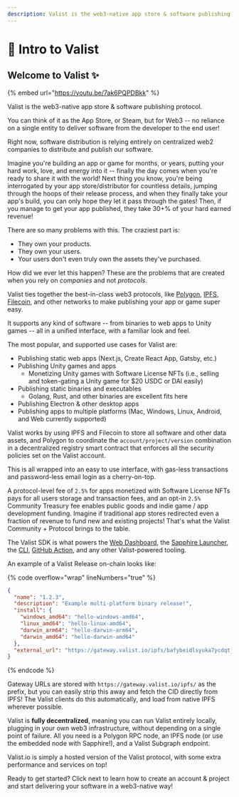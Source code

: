 ```yaml
---
description: Valist is the web3-native app store & software publishing protocol.
---
```


# 🌄 Intro to Valist

## Welcome to Valist ✨

{% embed url="https://youtu.be/7ak6PQPDBkk" %}

Valist is the web3-native app store & software publishing protocol.

You can think of it as the App Store, or Steam, but for Web3 -- no reliance on a single entity to deliver software from the developer to the end user!

Right now, software distribution is relying entirely on centralized web2 companies to distribute and publish our software.

Imagine you're building an app or game for months, or years, putting your hard work, love, and energy into it -- finally the day comes when you're ready to share it with the world! Next thing you know, you're being interrogated by your app store/distributor for countless details, jumping through the hoops of their release process, and when they finally take your app's build, you can only hope they let it pass through the gates! Then, if you manage to get your app published, they take 30+% of your hard earned revenue!

There are so many problems with this. The craziest part is:

* They own your products.
* They own your users.
* Your users don't even truly own the assets they've purchased.

How did we ever let this happen? These are the problems that are created when you rely on _companies_ and not _protocols_.

Valist ties together the best-in-class web3 protocols, like [Polygon](https://polygon.technology/), [IPFS](https://ipfs.io/), [Filecoin](https://filecoin.io/), and other networks to make publishing your app or game super easy.

It supports any kind of software -- from binaries to web apps to Unity games -- all in a unified interface, with a familiar look and feel.

The most popular, and supported use cases for Valist are:

* Publishing static web apps (Next.js, Create React App, Gatsby, etc.)
* Publishing Unity games and apps
  * Monetizing Unity games with Software License NFTs (i.e., selling and token-gating a Unity game for $20 USDC or DAI easily)
* Publishing static binaries and executables
  * Golang, Rust, and other binaries are excellent fits here
* Publishing Electron & other desktop apps
* Publishing apps to multiple platforms (Mac, Windows, Linux, Android, and Web currently supported)

Valist works by using IPFS and Filecoin to store all software and other data assets, and Polygon to coordinate the `account/project/version` combination in a decentralized registry smart contract that enforces all the security policies set on the Valist account.

This is all wrapped into an easy to use interface, with gas-less transactions and password-less email login as a cherry-on-top.

A protocol-level fee of `2.5%` for apps monetized with Software License NFTs pays for all users storage and transaction fees, and an opt-in `2.5%` Community Treasury fee enables public goods and indie game / app development funding. Imagine if traditional app stores redirected even a fraction of revenue to fund new and existing projects! That's what the Valist Community + Protocol brings to the table.

The Valist SDK is what powers the [Web Dashboard](https://app.valist.io), the [Sapphire Launcher](quick-start/sapphire-launcher.md), the [CLI](quick-start/cli.md), [GitHub Action](quick-start/github-action.md), and any other Valist-powered tooling.

An example of a Valist Release on-chain looks like:

{% code overflow="wrap" lineNumbers="true" %}
```json
{
  "name": "1.2.3",
  "description": "Example multi-platform binary release!",
  "install": {
    "windows_amd64": "hello-windows-amd64",
    "linux_amd64": "hello-linux-amd64",
    "darwin_arm64": "hello-darwin-arm64",
    "darwin_amd64": "hello-darwin-amd64"
  },
  "external_url": "https://gateway.valist.io/ipfs/bafybeidlsyuka7ycdqtj5hltmlv6gghfkbr45gmissqvi6lbgdkqmbfieu"
}
```
{% endcode %}

Gateway URLs are stored with `https://gateway.valist.io/ipfs/` as the prefix, but you can easily strip this away and fetch the CID directly from IPFS! The Valist clients do this automatically, and load from native IPFS wherever possible.

Valist is **fully decentralized**, meaning you can run Valist entirely locally, plugging in your own web3 infrastructure, without depending on a single point of failure. All you need is a Polygon RPC node, an IPFS node (or use the embedded node with Sapphire!), and a Valist Subgraph endpoint.

Valist.io is simply a hosted version of the Valist protocol, with some extra performance and services on top!

Ready to get started? Click next to learn how to create an account & project and start delivering your software in a web3-native way!
